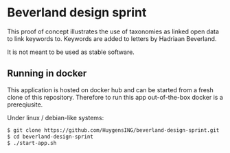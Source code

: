 Beverland design sprint
=====

This proof of concept illustrates the use of taxonomies as linked open data to link keywords to. Keywords are added to letters by Hadriaan Beverland.

It is not meant to be used as stable software.


Running in docker
----

This application is hosted on docker hub and can be started from a fresh clone of this repository. Therefore to run this app out-of-the-box docker is a prereqiusite.

Under linux / debian-like systems:

```sh
$ git clone https://github.com/HuygensING/beverland-design-sprint.git
$ cd beverland-design-sprint
$ ./start-app.sh
```
